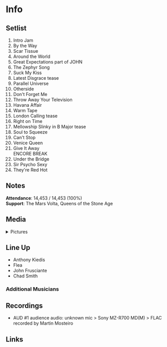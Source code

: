 # Info

## Setlist

1. Intro Jam
2. By the Way
3. Scar Tissue
4. Around the World
5. Great Expectations part of JOHN
6. The Zephyr Song
7. Suck My Kiss
8. Latest Disgrace tease
9. Parallel Universe
10. Otherside
11. Don't Forget Me
12. Throw Away Your Television
13. Havana Affair
14. Warm Tape
15. London Calling tease
16. Right on Time
17. Mellowship Slinky in B Major tease
18. Soul to Squeeze
19. Can't Stop
20. Venice Queen
21. Give It Away
<br> ENCORE BREAK
22. Under the Bridge
23. Sir Psycho Sexy
24. They're Red Hot

## Notes

**Attendance**: 14,453 / 14,453 (100%)
<br>
**Support**: The Mars Volta, Queens of the Stone Age

## Media 

<details>
  <summary>Pictures</summary>
  <!--<img alt="Setlist" title="Setlist" src="_.jpg" height="200" />-->
</details>

## Line Up

* Anthony Kiedis
* Flea
* John Frusciante
* Chad Smith

### Additional Musicians

## Recordings

* AUD #1 audience audio: unknown mic > Sony MZ-R700 MD(M) > FLAC recorded by Martin Mosteiro

## Links
